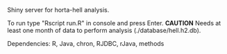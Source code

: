 Shiny server for horta-hell analysis.

To run type "Rscript run.R" in console and press Enter.
**CAUTION** Needs at least one month of data to perform analysis (./database/hell.h2.db).

Dependencies: R, Java, chron, RJDBC, rJava, methods
